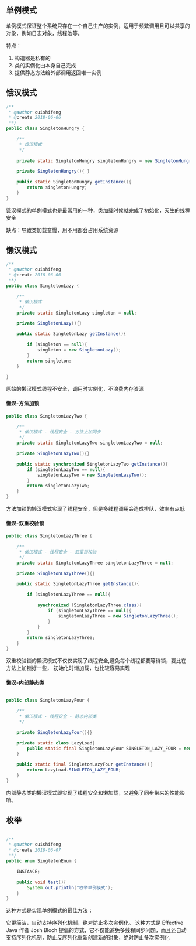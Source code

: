 
## 单例模式

单例模式保证整个系统只存在一个自己生产的实例，适用于频繁调用且可以共享的对象，例如日志对象，线程池等。

特点：

1. 构造器是私有的
2. 类的实例化由本身自己完成
3. 提供静态方法给外部调用返回唯一实例


## 饿汉模式


```java
/**
 * @author cuishifeng
 * @create 2018-06-06
 **/
public class SingletonHungry {

    /**
     * 饿汉模式
     */
     
    private static SingletonHungry singletonHungry = new SingletonHungry();

    private SingletonHungry(){ }

    public static SingletonHungry getInstance(){
        return singletonHungry;
    }
}
```

饿汉模式的单例模式也是最常用的一种，类加载时候就完成了初始化，天生的线程安全

缺点：导致类加载变慢，用不用都会占用系统资源


## 懒汉模式


```java
/**
 * @author cuishifeng
 * @create 2018-06-06
 **/
public class SingletonLazy {

    /**
     * 懒汉模式
     */
    private static SingletonLazy singleton = null;

    private SingletonLazy(){}

    public static SingletonLazy getInstance(){

        if (singleton == null){
            singleton = new SingletonLazy();
        }
        return singleton;
    }

}
```

原始的懒汉模式线程不安全，调用时实例化，不浪费内存资源

#### 懒汉-方法加锁


```java
public class SingletonLazyTwo {

    /**
     * 懒汉模式 - 线程安全 - 方法上加同步
     */
    private static SingletonLazyTwo singletonLazyTwo = null;

    private SingletonLazyTwo(){}

    public static synchronized SingletonLazyTwo getInstance(){
        if (singletonLazyTwo == null){
            singletonLazyTwo = new SingletonLazyTwo();
        }
        return singletonLazyTwo;
    }
}
```

方法加锁的懒汉模式实现了线程安全，但是多线程调用会造成排队，效率有点低


#### 懒汉-双重校验锁


```java
public class SingletonLazyThree {

    /**
     * 懒汉模式 - 线程安全 - 双重锁校验
     */
    private static SingletonLazyThree singletonLazyThree = null;

    private SingletonLazyThree(){}

    public static SingletonLazyThree getInstance(){

        if (singletonLazyThree == null){

            synchronized (SingletonLazyThree.class){
                if (singletonLazyThree == null){
                    singletonLazyThree = new SingletonLazyThree();
                }
            }
        }
        return singletonLazyThree;
    }
}


```

双重校验锁的懒汉模式不仅仅实现了线程安全,避免每个线程都要等待锁，要比在方法上加锁好一些，
初始化时懒加载，也比较容易实现



#### 懒汉-内部静态类


```java

public class SingletonLazyFour {

    /**
     * 懒汉模式 - 线程安全 - 静态内部类
     */

    private SingletonLazyFour(){}

    private static class LazyLoad{
        public static final SingletonLazyFour SINGLETON_LAZY_FOUR = new SingletonLazyFour();
    }

    public static final SingletonLazyFour getInstance(){
        return LazyLoad.SINGLETON_LAZY_FOUR;
    }
}

```
 
 内部静态类的懒汉模式即实现了线程安全和懒加载，又避免了同步带来的性能影响。
 
 ## 枚举
 
 
```java

/**
 * @author cuishifeng
 * @create 2018-06-07
 **/
public enum SingletonEnum {

    INSTANCE;

    public void test(){
        System.out.println("枚举单例模式");
    }
}

```

这种方式是实现单例模式的最佳方法；

它更简洁，自动支持序列化机制，绝对防止多次实例化。
这种方式是 Effective Java 作者 Josh Bloch 提倡的方式，它不仅能避免多线程同步问题，而且还自动支持序列化机制，防止反序列化重新创建新的对象，绝对防止多次实例化

 
 
 
 
 


